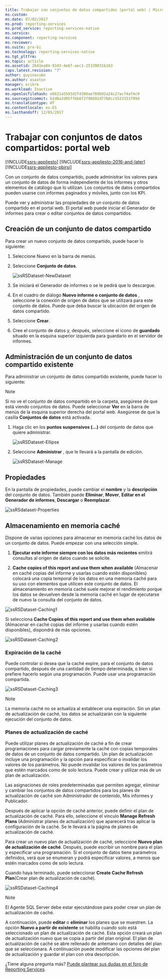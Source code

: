 ```yaml
---
title: Trabajar con conjuntos de datos compartidos (portal web) | Microsoft Docs
ms.custom: 
ms.date: 07/02/2017
ms.prod: reporting-services
ms.prod_service: reporting-services-native
ms.service: 
ms.component: reporting-services
ms.reviewer: 
ms.suite: pro-bi
ms.technology: reporting-services-native
ms.tgt_pltfrm: 
ms.topic: article
ms.assetid: 2641ea84-9343-4e6f-aec1-25339031b163
caps.latest.revision: "7"
author: guyinacube
ms.author: asaxton
manager: erikre
ms.workload: Inactive
ms.openlocfilehash: e0821a5583d2fd300ae709b02a24c27acf4af4c9
ms.sourcegitcommit: b2d8a2d95ffbb6f2f98692d7760cc5523151f99d
ms.translationtype: HT
ms.contentlocale: es-ES
ms.lasthandoff: 12/05/2017
---
```

# <a name="work-with-shared-datasets---web-portal"></a>Trabajar con conjuntos de datos compartidos: portal web

[!INCLUDE[ssrs-appliesto](../includes/ssrs-appliesto.md)] [!INCLUDE[ssrs-appliesto-2016-and-later](../includes/ssrs-appliesto-2016-and-later.md)] [!INCLUDE[ssrs-appliesto-pbirsi](../includes/ssrs-appliesto-pbirs.md)]

Con un conjunto de datos compartido, puede administrar los valores para un conjunto de datos de forma independiente de los informes y otros elementos de catálogo que lo utilizan. Los conjuntos de datos compartidos pueden usarse con informes paginados y móviles, junto con los KPI.

Puede ver y administrar las propiedades de un conjunto de datos compartido en el portal web. El portal web puede iniciar el Generador de informes para crear o editar conjuntos de datos compartidos.

## <a name="create-a-shared-dataset"></a>Creación de un conjunto de datos compartido
  
Para crear un nuevo conjunto de datos compartido, puede hacer lo siguiente:  
  
1.  Seleccione Nuevo en la barra de menús.  
  
2.  Seleccione **Conjunto de datos**.  
  
    ![ssRSDataset-NewDataset](../reporting-services/media/ssrsdataset-newdataset.png)  
  
3.  Se iniciará el Generador de informes o se le pedirá que lo descargue.  
  
4.  En el cuadro de diálogo **Nuevo informe o conjunto de datos** , seleccione la conexión de origen de datos que se utilizará para este conjunto de datos. Puede que deba buscar la ubicación del origen de datos compartido.  
  
5.  Seleccione **Crear**.  
  
6.  Cree el conjunto de datos y, después, seleccione el icono de **guardado** situado en la esquina superior izquierda para guardarlo en el servidor de informes.  
  
## <a name="manage-an-existing-shared-dataset"></a>Administración de un conjunto de datos compartido existente
  
Para administrar un conjunto de datos compartido existente, puede hacer lo siguiente:  
  
> [!NOTE]
> Si no ve el conjunto de datos compartido en la carpeta, asegúrese de que está viendo conjuntos de datos. Puede seleccionar **Ver** en la barra de menús de la esquina superior derecha del portal web. Asegúrese de que la casilla **Conjuntos de datos** está activada.  
  
1.  Haga clic en los **puntos suspensivos (…)** del conjunto de datos que quiere administrar.  
  
    ![ssRSDataset-Ellipse](../reporting-services/media/ssrsdataset-ellipse.png)  
  
2.  Seleccione **Administrar** , que le llevará a la pantalla de edición.  
  
    ![ssRSDataset-Manage](../reporting-services/media/ssrsdataset-manage.png)  
  
## <a name="properties"></a>Propiedades
  
En la pantalla de propiedades, puede cambiar el **nombre** y la **descripción** del conjunto de datos. También puede **Eliminar**, **Mover**, **Editar en el Generador de informes**, **Descargar** o **Reemplazar**.  
  
![ssRSdataset-Properties](../reporting-services/media/ssrsdataset-properties.png)  
  
## <a name="caching"></a>Almacenamiento en memoria caché
  
Dispone de varias opciones para almacenar en memoria caché los datos de un conjunto de datos. Puede empezar con una selección simple.  
  
1.  **Ejecutar este informe siempre con los datos más recientes** emitirá consultas al origen de datos cuando se solicite.  
  
2.  **Cache copies of this report and use them when available** (Almacenar en caché copias del informe y usarlas cuando estén disponibles) colocará una copia temporal de los datos en una memoria caché para su uso con elementos que utilicen este conjunto de datos. El almacenamiento en memoria caché suele mejorar el rendimiento porque los datos se devuelven desde la memoria caché en lugar de ejecutarse de nuevo la consulta del conjunto de datos.  
  
![ssRSDataset-Caching1](../reporting-services/media/ssrsdataset-caching1.png)  
  
Si selecciona **Cache Copies of this report and use them when available** (Almacenar en caché copias del informe y usarlas cuando estén disponibles), dispondrá de más opciones.  
  
![ssRSDataset-Caching2](../reporting-services/media/ssrsdataset-caching2.png)  
  
### <a name="cache-expiration"></a>Expiración de la caché  
  
Puede controlar si desea que la caché expire, para el conjunto de datos compartido, después de una cantidad de tiempo determinada, o bien si prefiere hacerlo según una programación. Puede usar una programación compartida.  
  
![ssRSDataset-Caching3](../reporting-services/media/ssrsdataset-caching3.png)  
  
> [!NOTE]
> La memoria caché no se actualiza al establecer una expiración. Sin un plan de actualización de caché, los datos se actualizarán con la siguiente ejecución del conjunto de datos.  
  
### <a name="cache-refresh-plans"></a>Planes de actualización de caché  
  
Puede utilizar planes de actualización de caché a fin de crear programaciones para cargar previamente la caché con copias temporales de datos de un conjunto de datos compartido. Un plan de actualización incluye una programación y la opción para especificar o invalidar los valores de los parámetros. No puede invalidar los valores de los parámetros que estén marcados como de solo lectura. Puede crear y utilizar más de un plan de actualización.   
  
Las asignaciones de roles predeterminadas que permiten agregar, eliminar y cambiar los conjuntos de datos compartidos para los planes de actualización de caché son Administrador de contenido, Mis informes y Publicador.  
  
Después de aplicar la opción de caché anterior, puede definir el plan de actualización de caché. Para ello, seleccione el vínculo **Manage Refresh Plans** (Administrar planes de actualización) que aparecerá tras aplicar la configuración de la caché. Se le llevará a la página de planes de actualización de caché.   
  
Para crear un nuevo plan de actualización de caché, seleccione **Nuevo plan de actualización de caché**. Después, puede escribir un nombre para el plan y especificar una programación. Si el conjunto de datos tiene parámetros definidos, verá que se enumeran y podrá especificar valores, a menos que estén marcados como de solo lectura.  
  
Cuando haya terminado, puede seleccionar **Create Cache Refresh Plan**(Crear plan de actualización de caché).  
  
![ssRSDataset-Caching4](../reporting-services/media/ssrsdataset-caching4.png)  
  
> [!NOTE]
> El Agente SQL Server debe estar ejecutándose para poder crear un plan de actualización de caché.  
  
A continuación, puede **editar** o **eliminar** los planes que se muestren. La opción **Nuevo a partir de existente** se habilita cuando solo está seleccionado un plan de actualización de caché. Esta opción creará un plan de actualización nuevo que se copia a partir del plan original. El plan de actualización de caché se abre rellenado de antemano con detalles del plan que se seleccionara. A continuación puede modificar las opciones del plan de actualización y guardar el plan con otra descripción.  

¿Tiene alguna pregunta más? [Puede plantear sus dudas en el foro de Reporting Services](http://go.microsoft.com/fwlink/?LinkId=620231).

